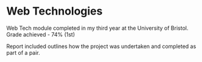 # Web Technologies
 
Web Tech module completed in my third year at the University of Bristol. Grade achieved - 74% (1st)

Report included outlines how the project was undertaken and completed as part of a pair.
